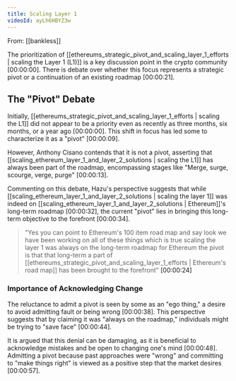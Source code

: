 ```yaml
---
title: Scaling Layer 1
videoId: ayLh6HBYZ3w
---
```


From: [[bankless]] <br/> 

The prioritization of [[ethereums_strategic_pivot_and_scaling_layer_1_efforts | scaling the Layer 1 (L1)]] is a key discussion point in the crypto community <a class="yt-timestamp" data-t="00:00:00">[00:00:00]</a>. There is debate over whether this focus represents a strategic pivot or a continuation of an existing roadmap <a class="yt-timestamp" data-t="00:00:21">[00:00:21]</a>.

## The "Pivot" Debate

Initially, [[ethereums_strategic_pivot_and_scaling_layer_1_efforts | scaling the L1]] did not appear to be a priority even as recently as three months, six months, or a year ago <a class="yt-timestamp" data-t="00:00:00">[00:00:00]</a>. This shift in focus has led some to characterize it as a "pivot" <a class="yt-timestamp" data-t="00:00:09">[00:00:09]</a>.

However, Anthony Cisano contends that it is not a pivot, asserting that [[scaling_ethereum_layer_1_and_layer_2_solutions | scaling the L1]] has always been part of the roadmap, encompassing stages like "Merge, surge, scourge, verge, purge" <a class="yt-timestamp" data-t="00:00:13">[00:00:13]</a>.

Commenting on this debate, Hazu's perspective suggests that while [[scaling_ethereum_layer_1_and_layer_2_solutions | scaling the layer 1]] was indeed on [[scaling_ethereum_layer_1_and_layer_2_solutions | Ethereum]]'s long-term roadmap <a class="yt-timestamp" data-t="00:00:32">[00:00:32]</a>, the current "pivot" lies in bringing this long-term objective to the forefront <a class="yt-timestamp" data-t="00:00:34">[00:00:34]</a>.

> "Yes you can point to Ethereum's 100 item road map and say look we have been working on all of these things which is true scaling the layer 1 was always on the long-term roadmap for Ethereum the pivot is that that long-term a part of [[ethereums_strategic_pivot_and_scaling_layer_1_efforts | Ethereum's road map]] has been brought to the forefront" <a class="yt-timestamp" data-t="00:00:24">[00:00:24]</a>

### Importance of Acknowledging Change

The reluctance to admit a pivot is seen by some as an "ego thing," a desire to avoid admitting fault or being wrong <a class="yt-timestamp" data-t="00:00:38">[00:00:38]</a>. This perspective suggests that by claiming it was "always on the roadmap," individuals might be trying to "save face" <a class="yt-timestamp" data-t="00:00:44">[00:00:44]</a>.

It is argued that this denial can be damaging, as it is beneficial to acknowledge mistakes and be open to changing one's mind <a class="yt-timestamp" data-t="00:00:48">[00:00:48]</a>. Admitting a pivot because past approaches were "wrong" and committing to "make things right" is viewed as a positive step that the market desires <a class="yt-timestamp" data-t="00:00:57">[00:00:57]</a>.